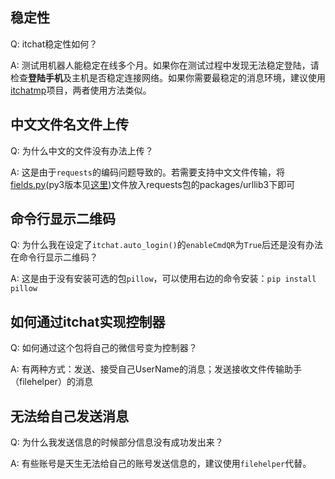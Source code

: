 ## 稳定性

Q: itchat稳定性如何？

A: 测试用机器人能稳定在线多个月。如果你在测试过程中发现无法稳定登陆，请检查**登陆手机**及主机是否稳定连接网络。如果你需要最稳定的消息环境，建议使用[itchatmp][itchatmp]项目，两者使用方法类似。

## 中文文件名文件上传

Q: 为什么中文的文件没有办法上传？

A: 这是由于`requests`的编码问题导致的。若需要支持中文文件传输，将[fields.py][fields.py-2](py3版本见[这里][fields.py-3])文件放入requests包的packages/urllib3下即可

## 命令行显示二维码

Q: 为什么我在设定了`itchat.auto_login()`的`enableCmdQR`为`True`后还是没有办法在命令行显示二维码？

A: 这是由于没有安装可选的包`pillow`，可以使用右边的命令安装：`pip install pillow`

## 如何通过itchat实现控制器

Q: 如何通过这个包将自己的微信号变为控制器？

A: 有两种方式：发送、接受自己UserName的消息；发送接收文件传输助手（filehelper）的消息

## 无法给自己发送消息

Q: 为什么我发送信息的时候部分信息没有成功发出来？

A: 有些账号是天生无法给自己的账号发送信息的，建议使用`filehelper`代替。

[fields.py-2]: https://gist.github.com/littlecodersh/9a0c5466f442d67d910f877744011705
[fields.py-3]: https://gist.github.com/littlecodersh/e93532d5e7ddf0ec56c336499165c4dc
[itchatmp]: https://github.com/littlecodersh/itchatmp
